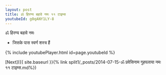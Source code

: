 ```yaml
---
layout: post
title: ॐ हिरण्य बहावे नमः ११ टाइम्स
youtubeId: g0qANY1LY-8
---
```

 
 
 ॐ हिरण्य बहावे नमः  
 
 -  जिसके पास स्वर्ण शस्त्र हैं 
 
  
 
  
 
 
 
 
 
 


{% include youtubePlayer.html id=page.youtubeId %}
 
[Next]({{ site.baseurl }}{% link  split1/_posts/2014-07-15-ॐ प्रवेसिनाम गुहपलाया नमः ११ टाइम्स.md%})
 
